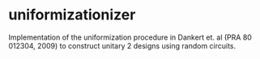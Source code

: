 uniformizationizer
==================

Implementation of the uniformization procedure in Dankert et. al (PRA 80 012304, 2009) to construct unitary 2 designs using random circuits.
